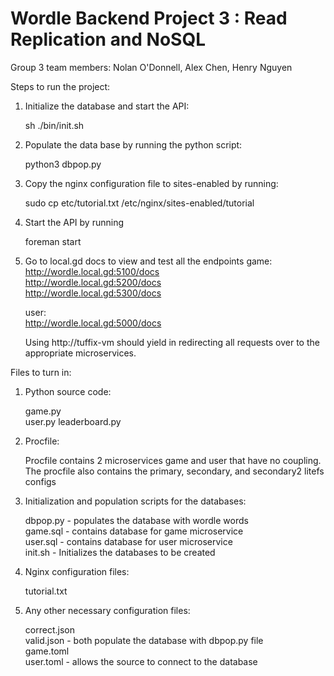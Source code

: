 # Wordle Backend Project 3 : Read Replication and NoSQL

Group 3 team members:
Nolan O'Donnell, Alex Chen, Henry Nguyen

Steps to run the project:

1. Initialize the database and start the API:

   sh ./bin/init.sh

2. Populate the data base by running the python script:

   python3 dbpop.py

3. Copy the nginx configuration file to sites-enabled by running:

   sudo cp etc/tutorial.txt /etc/nginx/sites-enabled/tutorial

4. Start the API by running

   foreman start

5. Go to local.gd docs to view and test all the endpoints
   game:   
   http://wordle.local.gd:5100/docs   
   http://wordle.local.gd:5200/docs   
   http://wordle.local.gd:5300/docs   

   user:  
   http://wordle.local.gd:5000/docs  



   Using http://tuffix-vm should yield in redirecting all requests over to the appropriate microservices.

Files to turn in:

1. Python source code:

   game.py  
   user.py
   leaderboard.py  


2. Procfile:

   Procfile contains 2 microservices game and user that have no coupling. The procfile also contains the primary, secondary, and secondary2 litefs configs

3. Initialization and population scripts for the databases:

   dbpop.py - populates the database with wordle words  
   game.sql - contains database for game microservice  
   user.sql - contains database for user microservice  
   init.sh - Initializes the databases to be created  

4. Nginx configuration files:

   tutorial.txt

5. Any other necessary configuration files:
   
   correct.json  
   valid.json - both populate the database with dbpop.py file  
   game.toml  
   user.toml - allows the source to connect to the database  








